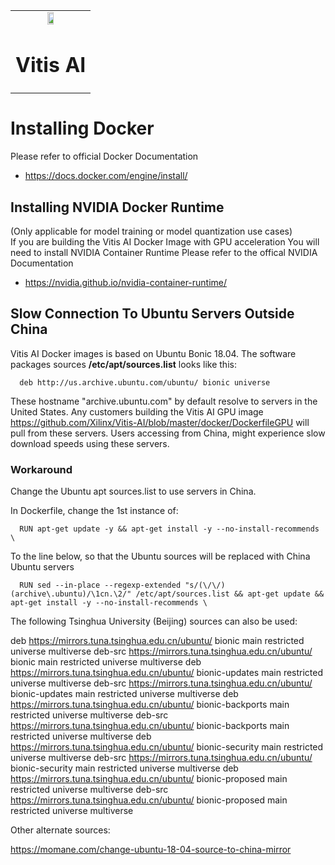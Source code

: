 <table class="sphinxhide">
 <tr>
   <td align="center"><img src="https://www.xilinx.com/content/dam/xilinx/imgs/press/media-kits/corporate/xilinx-logo.png" width="30%"/><h1>Vitis AI</h1>
   </td>
 </tr>
</table>

# Installing Docker
Please refer to official Docker Documentation

- https://docs.docker.com/engine/install/

## Installing NVIDIA Docker Runtime
(Only applicable for model training or model quantization use cases)  
If you are building the Vitis AI Docker Image with GPU acceleration
You will need to install NVIDIA Container Runtime
Please refer to the offical NVIDIA Documentation

- https://nvidia.github.io/nvidia-container-runtime/


## Slow Connection To Ubuntu Servers Outside China
Vitis AI Docker images is based on Ubuntu Bonic 18.04. The software packages sources **/etc/apt/sources.list** looks like this:

```   
  deb http://us.archive.ubuntu.com/ubuntu/ bionic universe   
```

These hostname "archive.ubuntu.com" by default resolve to servers in the United States. Any customers building the Vitis AI GPU image https://github.com/Xilinx/Vitis-AI/blob/master/docker/DockerfileGPU will pull from these servers. Users accessing from China, might experience slow download speeds using these servers.

### Workaround
Change the Ubuntu apt sources.list to use servers in China.

In Dockerfile, change the 1st instance of:
```
  RUN apt-get update -y && apt-get install -y --no-install-recommends \
```

To the line below, so that the Ubuntu sources will be replaced with China Ubuntu servers
```      
  RUN sed --in-place --regexp-extended "s/(\/\/)(archive\.ubuntu)/\1cn.\2/" /etc/apt/sources.list && apt-get update && apt-get install -y --no-install-recommends \
```

The following Tsinghua University (Beijing) sources can also be used:

deb https://mirrors.tuna.tsinghua.edu.cn/ubuntu/ bionic main restricted universe multiverse
deb-src https://mirrors.tuna.tsinghua.edu.cn/ubuntu/ bionic main restricted universe multiverse
deb https://mirrors.tuna.tsinghua.edu.cn/ubuntu/ bionic-updates main restricted universe multiverse
deb-src https://mirrors.tuna.tsinghua.edu.cn/ubuntu/ bionic-updates main restricted universe multiverse
deb https://mirrors.tuna.tsinghua.edu.cn/ubuntu/ bionic-backports main restricted universe multiverse
deb-src https://mirrors.tuna.tsinghua.edu.cn/ubuntu/ bionic-backports main restricted universe multiverse
deb https://mirrors.tuna.tsinghua.edu.cn/ubuntu/ bionic-security main restricted universe multiverse
deb-src https://mirrors.tuna.tsinghua.edu.cn/ubuntu/ bionic-security main restricted universe multiverse
deb https://mirrors.tuna.tsinghua.edu.cn/ubuntu/ bionic-proposed main restricted universe multiverse
deb-src https://mirrors.tuna.tsinghua.edu.cn/ubuntu/ bionic-proposed main restricted universe multiverse

Other alternate sources:

https://momane.com/change-ubuntu-18-04-source-to-china-mirror
